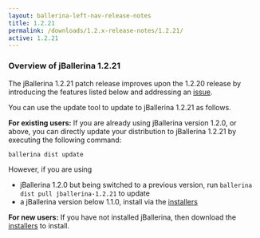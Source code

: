 ```yaml
---
layout: ballerina-left-nav-release-notes
title: 1.2.21
permalink: /downloads/1.2.x-release-notes/1.2.21/
active: 1.2.21
---
```


### Overview of jBallerina 1.2.21
The jBallerina 1.2.21 patch release improves upon the 1.2.20 release by introducing the features listed below and addressing an [issue](https://github.com/ballerina-platform/ballerina-lang/issues/33539).

You can use the update tool to update to jBallerina 1.2.21 as follows.

**For existing users:**
If you are already using jBallerina version 1.2.0, or above, you can directly update your distribution to jBallerina 1.2.21 by executing the following command:

```
ballerina dist update
```

However, if you are using

- jBallerina 1.2.0 but being switched to a previous version, run `ballerina dist pull jballerina-1.2.21` to update
- a jBallerina version below 1.1.0, install via the [installers](https://ballerina.io/downloads/)

**For new users:**
If you have not installed jBallerina, then download the [installers](https://ballerina.io/downloads/) to install.

<style>.cGitButtonContainer, .cBallerinaTocContainer {display:none;}</style>



